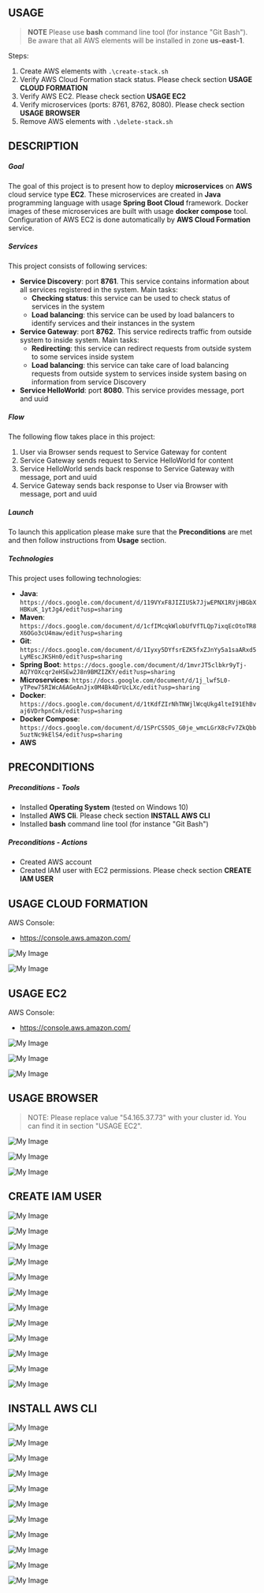 USAGE
-----

> **NOTE** Please use **bash** command line tool (for instance "Git Bash"). Be aware that all AWS elements will be installed in zone **us-east-1**.

Steps:
1. Create AWS elements with `.\create-stack.sh`
1. Verify AWS Cloud Formation stack status. Please check section **USAGE CLOUD FORMATION**
1. Verify AWS EC2. Please check section **USAGE EC2**
1. Verify microservices (ports: 8761, 8762, 8080). Please check section **USAGE BROWSER**
1. Remove AWS elements with `.\delete-stack.sh`


DESCRIPTION
-----------

##### Goal
The goal of this project is to present how to deploy **microservices** on **AWS** cloud service type **EC2**. These microservices are created in **Java** programming language with usage **Spring Boot Cloud** framework. Docker images of these microservices are built with usage **docker compose** tool. Configuration of AWS EC2 is done automatically by **AWS Cloud Formation** service.

##### Services
This project consists of following services:
* **Service Discovery**: port **8761**. This service contains information about all services registered in the system. Main tasks:
     * **Checking status**: this service can be used to check status of services in the system 
     * **Load balancing**: this service can be used by load balancers to identify services and their instances in the system
* **Service Gateway**: port **8762**. This service redirects traffic from outside system to inside system. Main tasks:
     * **Redirecting**: this service can redirect requests from outside system to some services inside system
     * **Load balancing**: this service can take care of load balancing requests from outside system to services inside system basing on information from service Discovery
* **Service HelloWorld**: port **8080**. This service provides message, port and uuid

##### Flow
The following flow takes place in this project:
1. User via Browser sends request to Service Gateway for content
1. Service Gateway sends request to Service HelloWorld for content
1. Service HelloWorld sends back response to Service Gateway with message, port and uuid
1. Service Gateway sends back response to User via Browser with message, port and uuid

##### Launch
To launch this application please make sure that the **Preconditions** are met and then follow instructions from **Usage** section.

##### Technologies
This project uses following technologies:
* **Java**: `https://docs.google.com/document/d/119VYxF8JIZIUSk7JjwEPNX1RVjHBGbXHBKuK_1ytJg4/edit?usp=sharing`
* **Maven**: `https://docs.google.com/document/d/1cfIMcqkWlobUfVfTLQp7ixqEcOtoTR8X6OGo3cU4maw/edit?usp=sharing`
* **Git**: `https://docs.google.com/document/d/1Iyxy5DYfsrEZK5fxZJnYy5a1saARxd5LyMEscJKSHn0/edit?usp=sharing`
* **Spring Boot**: `https://docs.google.com/document/d/1mvrJT5clbkr9yTj-AQ7YOXcqr2eHSEw2J8n9BMZIZKY/edit?usp=sharing`
* **Microservices**: `https://docs.google.com/document/d/1j_lwf5L0-yTPew75RIWcA6AGeAnJjx0M4Bk4DrUcLXc/edit?usp=sharing`
* **Docker**: `https://docs.google.com/document/d/1tKdfZIrNhTNWjlWcqUkg4lteI91EhBvaj6VDrhpnCnk/edit?usp=sharing`
* **Docker Compose**: `https://docs.google.com/document/d/1SPrCS5OS_G0je_wmcLGrX8cFv7ZkQbb5uztNc9kElS4/edit?usp=sharing`
* **AWS**


PRECONDITIONS
-------------

##### Preconditions - Tools
* Installed **Operating System** (tested on Windows 10)
* Installed **AWS Cli**. Please check section **INSTALL AWS CLI**
* Installed **bash** command line tool (for instance "Git Bash")

##### Preconditions - Actions
* Created AWS account 
* Created IAM user with EC2 permissions. Please check section **CREATE IAM USER**


USAGE CLOUD FORMATION
---------------------

AWS Console:
* https://console.aws.amazon.com/

![My Image](readme-images/cloudformation-01.png)

![My Image](readme-images/cloudformation-02.png)


USAGE EC2
---------

AWS Console:
* https://console.aws.amazon.com/

![My Image](readme-images/ec2-01.png)

![My Image](readme-images/ec2-02.png)

![My Image](readme-images/ec2-03.png)


USAGE BROWSER
--------------

> NOTE: Please replace value "54.165.37.73" with your cluster id. You can find it in section "USAGE EC2".

![My Image](readme-images/browser-01.png)

![My Image](readme-images/browser-02.png)

![My Image](readme-images/browser-03.png)


CREATE IAM USER
---------------

![My Image](readme-images/account-01.png)

![My Image](readme-images/account-02.png)

![My Image](readme-images/account-03.png)

![My Image](readme-images/account-04.png)

![My Image](readme-images/account-05.png)

![My Image](readme-images/account-06.png)

![My Image](readme-images/account-07.png)

![My Image](readme-images/account-08.png)

![My Image](readme-images/account-09.png)

![My Image](readme-images/account-10.png)

![My Image](readme-images/account-11.png)

![My Image](readme-images/account-12.png)


INSTALL AWS CLI
---------------

![My Image](readme-images/cli-01.png)

![My Image](readme-images/cli-02.png)

![My Image](readme-images/cli-03.png)

![My Image](readme-images/cli-04.png)

![My Image](readme-images/cli-05.png)

![My Image](readme-images/cli-06.png)

![My Image](readme-images/cli-07.png)

![My Image](readme-images/cli-08.png)

![My Image](readme-images/cli-09.png)

![My Image](readme-images/cli-10.png)

![My Image](readme-images/cli-11.png)